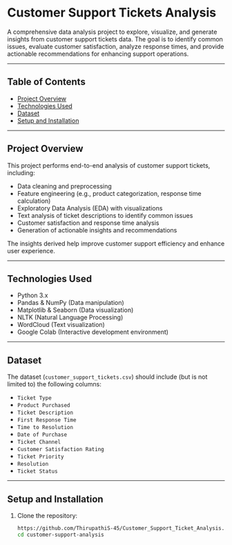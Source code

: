 # Customer Support Tickets Analysis

A comprehensive data analysis project to explore, visualize, and generate insights from customer support tickets data. The goal is to identify common issues, evaluate customer satisfaction, analyze response times, and provide actionable recommendations for enhancing support operations.

---

## Table of Contents

- [Project Overview](#project-overview)  
- [Technologies Used](#technologies-used)  
- [Dataset](#dataset)  
- [Setup and Installation](#setup-and-installation)  
---

## Project Overview

This project performs end-to-end analysis of customer support tickets, including:

- Data cleaning and preprocessing  
- Feature engineering (e.g., product categorization, response time calculation)  
- Exploratory Data Analysis (EDA) with visualizations  
- Text analysis of ticket descriptions to identify common issues  
- Customer satisfaction and response time analysis  
- Generation of actionable insights and recommendations  

The insights derived help improve customer support efficiency and enhance user experience.

---

## Technologies Used

- Python 3.x  
- Pandas & NumPy (Data manipulation)  
- Matplotlib & Seaborn (Data visualization)  
- NLTK (Natural Language Processing)  
- WordCloud (Text visualization)  
- Google Colab (Interactive development environment)  

---

## Dataset

The dataset (`customer_support_tickets.csv`) should include (but is not limited to) the following columns:

- `Ticket Type`  
- `Product Purchased`  
- `Ticket Description`  
- `First Response Time`  
- `Time to Resolution`  
- `Date of Purchase`  
- `Ticket Channel`  
- `Customer Satisfaction Rating`  
- `Ticket Priority`  
- `Resolution`  
- `Ticket Status`  

---

## Setup and Installation

1. Clone the repository:

   ```bash
   https://github.com/ThirupathiS-45/Customer_Support_Ticket_Analysis.git
   cd customer-support-analysis

